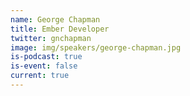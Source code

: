 ```yaml
---
name: George Chapman
title: Ember Developer
twitter: gnchapman
image: img/speakers/george-chapman.jpg
is-podcast: true
is-event: false
current: true
---
```

